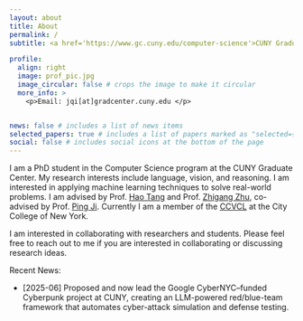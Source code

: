 ```yaml
---
layout: about
title: About
permalink: /
subtitle: <a href='https://www.gc.cuny.edu/computer-science'>CUNY Graduate Center</a>. 365 5th Ave, New York, NY 10016

profile:
  align: right
  image: prof_pic.jpg
  image_circular: false # crops the image to make it circular
  more_info: >
    <p>Email: jqi[at]gradcenter.cuny.edu </p>


news: false # includes a list of news items
selected_papers: true # includes a list of papers marked as "selected={true}"
social: false # includes social icons at the bottom of the page
---
```


I am a PhD student in the Computer Science program at the CUNY Graduate Center. My research interests include language, vision, and reasoning. I am interested in applying machine learning techniques to solve real-world problems. I am advised by Prof. [Hao Tang](https://www.bmcc.cuny.edu/faculty/hao-tang/) and Prof. [Zhigang Zhu](https://www.ccny.cuny.edu/profiles/zhigang-zhu), co-advised by Prof. [Ping Ji](https://sites.google.com/view/ping-ji). Currently I am a member of the [CCVCL](http://ccvcl.org/) at the City College of New York.

I am interested in collaborating with researchers and students. Please feel free to reach out to me if you are interested in collaborating or discussing research ideas.


Recent News:
- [2025-06] Proposed and now lead the Google CyberNYC–funded Cyberpunk project at CUNY, creating an LLM-powered red/blue-team framework that automates cyber-attack simulation and defense testing.

